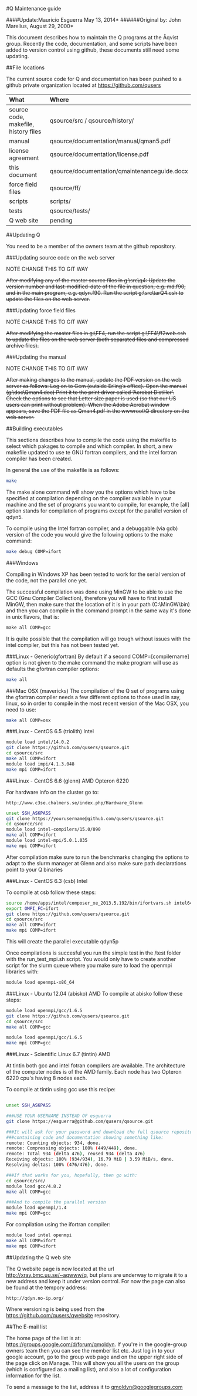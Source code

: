 #Q Maintenance guide

####Update:Mauricio Esguerra May 13, 2014*
######Original by: John Marelius, August 29, 2000*


This document describes how to maintain the Q programs at the Åqvist
group. Recently the code, documentation, and some scripts have been
added to version control using github, these documents still need some
updating.


##File locations

The current source code for Q and documentation has been pushed to a
github private organization located at https://github.com/qusers


| What                                 | Where                                        |
|:------------------------------------ |:---------------------------------------------| 
| source code, makefile, history files | qsource/src / qsource/history/               |
| manual                               | qsource/documentation/manual/qman5.pdf       |
| license agreement                    | qsource/documentation/license.pdf            |
| this document                        | qsource/documentation/qmaintenanceguide.docx |
| force field files                    | qsource/ff/                                  |
| scripts                              | scripts/                                     |
| tests                                | qsource/tests/                               |
| Q web site                           | pending                                      |


##Updating Q

You need to be a member of the owners team at the github repository.

###Updating source code on the web server

NOTE CHANGE THIS TO GIT WAY

~~After  modifying any  of  the master  source  files in  g:\\src\\q4:
Update  the  version number  and  last-modified-date  of  the file  in
question, e.g. md.f90, and in the main program, e.g. qdyn.f90. Run the
script g:\\src\\tarQ4.csh to update the files on the web server.~~

###Updating force field files

NOTE CHANGE THIS TO GIT WAY

~~After  modifying  the  master  files  in  g:\\FF4,  run  the  script
g:\\FF4\\ff2web.csh  to  update the  files  on  the  web server  (both
separated files and compressed archive files).~~

###Updating the manual

NOTE CHANGE THIS TO GIT WAY

~~After making  changes to the manual,  update the PDF  version on the
web server as follows: Log  on to Gem (outside Erling’s office).  Open
the manual  (g:\\doc\\Qman4.doc) Print it  to the print  driver called
‘Acrobat Distiller’. Check  the options to see that  Letter size paper
is used  (so that our US  users can print without  problem).  When the
Adobe Acrobat  window appears, save the  PDF file as  Qman4.pdf in the
wwwroot\\Q directory on the web server.~~



##Building executables

This sections describes how to compile the code using the makefile to
select which pakages to compile and which compiler.
In short, a new makefile updated to use te GNU fortran compilers, and
the intel fortran compiler has been created.

In general the use of the makefile is as follows:
```bash
make
```

The make alone command will show you the options which have to be specified at
compilation depending on the compiler available in your machine and the set of
programs you want to compile, for example, the [all] option stands for compilation
of programs except for the parallel version of qdyn5.

To compile  using the  Intel fortran compiler,  and a  debuggable (via
gdb) version of  the code you would give the  following options to the
make command:

```bash
make debug COMP=ifort
```

###Windows

Compiling in Windows XP has been tested to work for the serial version of the code, not the parallel one yet.

The successful compilation was done using  MinGW to be able to use the
GCC  (Gnu  Compiler Collection),  therefore  you  will  have to  first
install MinGW, then make sure that  the location of it is in your path
(C:\MinGW\bin) and then  you can compile in the  command prompt in the
same way it's done in unix flavors, that is:

```bat
make all COMP=gcc
```

It  is quite  possible that  the  compilation will  go trough  without
issues with the intel compiler, but this has not been tested yet.

###Linux - Generic(gfortran)
By default if a second  COMP=[compilername] option is not given to the
make  command the  make  program  will use  as  defaults the  gfortran
compiler options:
```bash
make all
```

###Mac OSX (mavericks)
The compilation of  the Q set of programs  using the gfortran compiler
needs a few different options to those used in say, linux, so in order
to compile in the most recent version of the Mac OSX, you need to use:
```bash
make all COMP=osx
```

###Linux - CentOS 6.5 (triolith) Intel

```bash
module load intel/14.0.2
git clone https://github.com/qusers/qsource.git
cd qsource/src
make all COMP=ifort
module load impi/4.1.3.048
make mpi COMP=ifort
```


###Linux - CentOS 6.6 (glenn) AMD Opteron 6220  

For hardware info on the cluster go to:

    http://www.c3se.chalmers.se/index.php/Hardware_Glenn

```bash
unset SSH_ASKPASS
git clone https://yourusername@github.com/qusers/qsource.git
cd qsource/src
module load intel-compilers/15.0/090
make all COMP=ifort
module load intel-mpi/5.0.1.035
make mpi COMP=ifort
```

After compilation make sure to run the benchmarks changing the options to adapt to the slurm manager at Glenn and also make sure path declarations point to your Q binaries


###Linux - CentOS 6.3 (csb) Intel

To compile at csb follow these steps:
```bash
source /home/apps/intel/composer_xe_2013.5.192/bin/ifortvars.sh intel64
export OMPI_FC=ifort
git clone https://github.com/qusers/qsource.git
cd qsource/src
make all COMP=ifort
make mpi COMP=ifort
```

This will create the parallel executable qdyn5p

Once compilations  is succesful you run  the simple test  in the /test
folder with the run_test_mpi.sh script.  You would only have to create
another script  for the slurm  queue where you  make sure to  load the
openmpi libraries with:
```bash
module load openmpi-x86_64
```

###Linux - Ubuntu 12.04 (abisko) AMD
To compile at abisko follow these steps:
```bash
module load openmpi/gcc/1.6.5
git clone https://github.com/qusers/qsource.git
cd qsource/src
make all COMP=gcc

module load openmpi/gcc/1.6.5
make mpi COMP=gcc
```

###Linux - Scientific Linux 6.7 (tintin) AMD

At tintin both gcc and intel fotran compilers are available.
The architecture of the computer nodes is of the AMD family.
Each node has two Opteron 6220 cpu's having 8 nodes each.

To compile at tintin using gcc use this recipe:
```bash

unset SSH_ASKPASS

###USE YOUR USERNAME INSTEAD OF esguerra
git clone https://esguerra@github.com/qusers/qsource.git 

###It will ask for your password and download the full qsource repository 
###containing code and documentation showing something like:
remote: Counting objects: 934, done.
remote: Compressing objects: 100% (449/449), done.
remote: Total 934 (delta 476), reused 934 (delta 476)
Receiving objects: 100% (934/934), 16.79 MiB | 3.59 MiB/s, done.
Resolving deltas: 100% (476/476), done.

###If that works for you, hopefully, then go with:
cd qsource/src/
module load gcc/4.8.2
make all COMP=gcc

###And to compile the parallel version
module load openmpi/1.4
make mpi COMP=gcc
```
For compilation using the ifortran compiler:

```bash
module load intel openmpi
make all COMP=ifort
make mpi COMP=ifort
```


##Updating the Q web site

The    Q    website    page    is    now   located    at    the    url
http://xray.bmc.uu.se/~aqwww/q, but  plans are underway  to migrate it
to a new address and keep it under version control. For now the page 
can also be found at the tempory address:  

    http://qdyn.no-ip.org/  

Where versioning is being used from the https://github.com/qusers/qwebsite repository.


##The E-mail list

The       home      page      of       the      list       is      at:
https://groups.google.com/d/forum/qmoldyn.     If   you're    in   the
google-group owners team  then you can see the  member list etc.  Just
log in  to your google account,  go to the  group web page and  on the
upper right side  of the page click on Manage. This  will show you all
the users  on the group (which  is configured as a  mailing list), and
also a lot of configuration information for the list.

To send a message to the list, address it to qmoldyn@googlegroups.com


